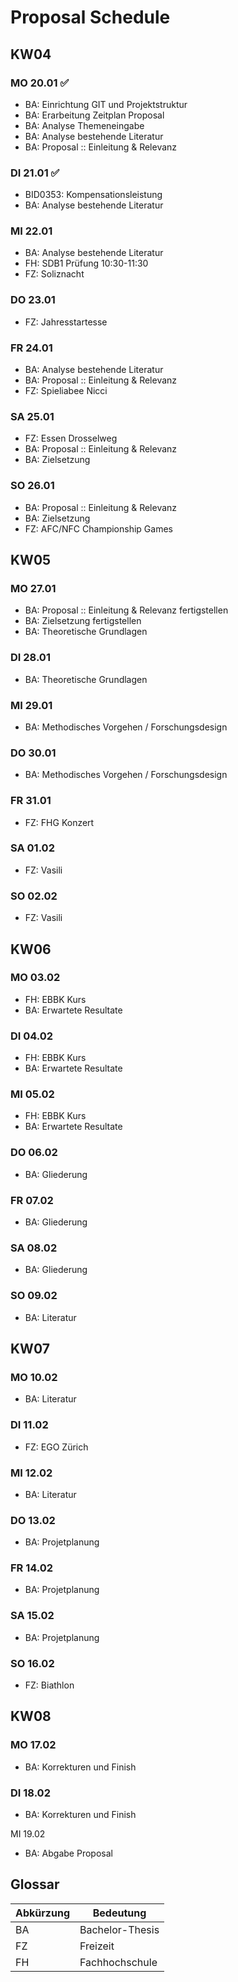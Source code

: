 # Proposal Schedule

## KW04
### MO 20.01 ✅
- BA: Einrichtung GIT und Projektstruktur
- BA: Erarbeitung Zeitplan Proposal
- BA: Analyse Themeneingabe
- BA: Analyse bestehende Literatur
- BA: Proposal :: Einleitung & Relevanz

### DI 21.01 ✅
- BID0353: Kompensationsleistung
- BA: Analyse bestehende Literatur

### MI 22.01
- BA: Analyse bestehende Literatur
- FH: SDB1 Prüfung 10:30-11:30
- FZ: Soliznacht

### DO 23.01
- FZ: Jahresstartesse

### FR 24.01
- BA: Analyse bestehende Literatur
- BA: Proposal :: Einleitung & Relevanz
- FZ: Spieliabee Nicci

### SA 25.01
- FZ: Essen Drosselweg
- BA: Proposal :: Einleitung & Relevanz
- BA: Zielsetzung

### SO 26.01
- BA: Proposal :: Einleitung & Relevanz
- BA: Zielsetzung
- FZ: AFC/NFC Championship Games 

## KW05
### MO 27.01
- BA: Proposal :: Einleitung & Relevanz fertigstellen
- BA: Zielsetzung fertigstellen
- BA: Theoretische Grundlagen

### DI 28.01
- BA: Theoretische Grundlagen

### MI 29.01
- BA: Methodisches Vorgehen / Forschungsdesign

### DO 30.01
- BA: Methodisches Vorgehen / Forschungsdesign

### FR 31.01
- FZ: FHG Konzert

### SA 01.02
- FZ: Vasili

### SO 02.02
- FZ: Vasili


## KW06
### MO 03.02
- FH: EBBK Kurs
- BA: Erwartete Resultate

### DI 04.02
- FH: EBBK Kurs
- BA: Erwartete Resultate

### MI 05.02
- FH: EBBK Kurs
- BA: Erwartete Resultate

### DO 06.02
- BA: Gliederung

### FR 07.02
- BA: Gliederung

### SA 08.02
- BA: Gliederung

### SO 09.02
- BA: Literatur

## KW07
### MO 10.02
- BA: Literatur

### DI 11.02
- FZ: EGO Zürich

### MI 12.02
- BA: Literatur

### DO 13.02
- BA: Projetplanung

### FR 14.02
- BA: Projetplanung

### SA 15.02
- BA: Projetplanung

### SO 16.02
- FZ: Biathlon

## KW08
### MO 17.02
- BA: Korrekturen und Finish

### DI 18.02
- BA: Korrekturen und Finish

MI 19.02
- BA: Abgabe Proposal

## Glossar

|Abkürzung|Bedeutung|
|--|----------------|
|BA|Bachelor-Thesis |
|FZ|Freizeit        |
|FH|Fachhochschule  |